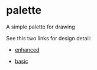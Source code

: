 # palette
A simple palette for drawing

See this two links for design detail:

- [enhanced](http://www.cnblogs.com/wishyouhappy/p/3838541.html)

- [basic](http://www.cnblogs.com/wishyouhappy/p/3830162.html)


